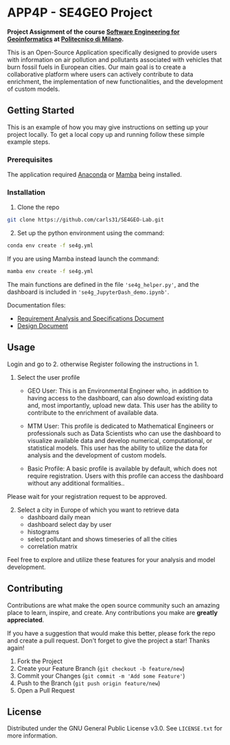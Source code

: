 # APP4P - SE4GEO Project

**Project Assignment of the course [Software Engineering for Geoinformatics](https://www4.ceda.polimi.it/manifesti/manifesti/controller/ManifestoPublic.do?EVN_DETTAGLIO_RIGA_MANIFESTO=evento&aa=2023&k_cf=225&k_corso_la=495&k_indir=GEO&codDescr=052423&lang=IT&semestre=2&anno_corso=1&idItemOfferta=164029&idRiga=294764) at [Politecnico di Milano](https://www.polimi.it/).**

This is an Open-Source Application specifically designed to provide users with information on air pollution and pollutants associated with vehicles that burn fossil fuels in European cities.
Our main goal is to create a collaborative platform where users can actively contribute to data enrichment, the implementation of new functionalities, and the development of custom models.

## Getting Started

This is an example of how you may give instructions on setting up your project locally.
To get a local copy up and running follow these simple example steps.

### Prerequisites

The application required [Anaconda](https://conda.io/projects/conda/en/latest/user-guide/tasks/manage-environments.html) or [Mamba](https://mamba.readthedocs.io/en/latest/user_guide/mamba.html) being installed. 

### Installation

1. Clone the repo
  ```sh
  git clone https://github.com/carls31/SE4GEO-Lab.git
  ```
2. Set up the python environment using the command:
  ```sh
  conda env create -f se4g.yml 
  ```
  If you are using Mamba instead launch the command:
  ```sh
  mamba env create -f se4g.yml 
  ```

The main functions are defined in the file `'se4g_helper.py'`, and the dashboard is included in `'se4g_JupyterDash_demo.ipynb'`.

Documentation files:
 * [Requirement Analysis and Specifications Document](https://github.com/carls31/SE4GEO-Lab/blob/main/GRUPPO_GEO_RASD.pdf)
 * [Design Document](https://github.com/carls31/SE4GEO-Lab/blob/main/GRUPPO_GEO_DD.pdf)
 
## Usage

Login and go to 2. otherwise Register following the instructions in 1.
1. Select the user profile
     * GEO User: This is an Environmental Engineer who, in addition to having access to the dashboard, can also download existing data and, most importantly, upload new data. This user has the ability to contribute to the enrichment of available data.
     * MTM User: This profile is dedicated to Mathematical Engineers or professionals such as Data Scientists who can use the dashboard to visualize available data and develop numerical, computational, or statistical models. This user has the ability to utilize the data for analysis and the development of custom models.

     * Basic Profile: A basic profile is available by default, which does not require registration. Users with this profile can access the dashboard without any additional formalities..

Please wait for your registration request to be approved.

2. Select a city in Europe of which you want to retrieve data
     * dashboard daily mean
     * dashboard select day by user
     * histograms
     * select pollutant and shows timeseries of all the cities 
     * correlation matrix

Feel free to explore and utilize these features for your analysis and model development.

## Contributing

Contributions are what make the open source community such an amazing place to learn, inspire, and create. Any contributions you make are **greatly appreciated**.

If you have a suggestion that would make this better, please fork the repo and create a pull request. 
Don't forget to give the project a star! Thanks again!

1. Fork the Project
2. Create your Feature Branch (`git checkout -b feature/new`)
3. Commit your Changes (`git commit -m 'Add some Feature'`)
4. Push to the Branch (`git push origin feature/new`)
5. Open a Pull Request

## License

Distributed under the GNU General Public License v3.0. See `LICENSE.txt` for more information.
